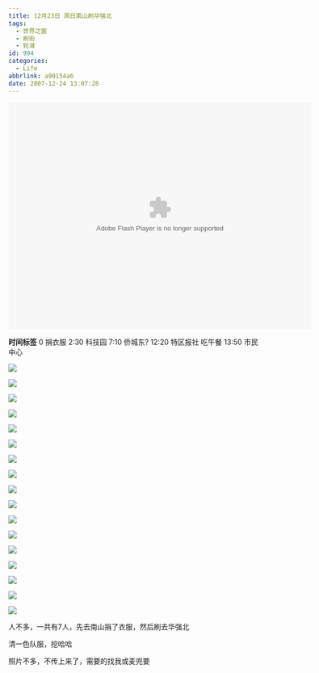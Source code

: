 ```yaml
---
title: 12月23日 周日南山刷华强北
tags:
  - 世界之窗
  - 刷街
  - 轮滑
id: 994
categories:
  - Life
abbrlink: a90154a6
date: 2007-12-24 13:07:28
---
```


<object classid="clsid:D27CDB6E-AE6D-11cf-96B8-444553540000" codebase="http://download.macromedia.com/pub/shockwave/cabs/flash/swflash.cab#version=6,0,29,0" width="600" height="450"><param name="movie" value="http://www.56.com/n_v162_/c35_/12_/18_/ruller66_/119849196550_/1252000_/0_/25845613.swf"><param name="quality" value="high"><param name="play" value="true"><embed src="http://www.56.com/n_v162_/c35_/12_/18_/ruller66_/119849196550_/1252000_/0_/25845613.swf" quality="high" pluginspage="http://www.macromedia.com/go/getflashplayer" type="application/x-shockwave-flash" width="600" height="450" play="true"></embed></object>

**时间标签**
0 捐衣服
2:30 科技园
7:10 侨城东?
12:20 特区报社 吃午餐
13:50 市民中心
<!--more-->
![](/images/2007/12/24_130346_9241.jpg)

![](/images/2007/12/24_130351_9242.jpg)

![](/images/2007/12/24_130355_9243.jpg)

![](/images/2007/12/24_130400_9244.jpg)

![](/images/2007/12/24_130404_9245.jpg)

![](/images/2007/12/24_130407_9246.jpg)

![](/images/2007/12/24_130411_9247.jpg)

![](/images/2007/12/24_130415_9248.jpg)

![](/images/2007/12/24_130418_9249.jpg)

![](/images/2007/12/24_130423_9250.jpg)

![](/images/2007/12/24_130426_9251.jpg)

![](/images/2007/12/24_130509_9252.jpg)

![](/images/2007/12/24_130513_9253.jpg)

![](/images/2007/12/24_130517_9254.jpg)

![](/images/2007/12/24_130521_9255.jpg)

![](/images/2007/12/24_130525_9256.jpg)

![](/images/2007/12/24_130530_9257.jpg)

人不多，一共有7人，先去南山捐了衣服，然后刷去华强北

清一色队服，挖哈哈

照片不多，不传上来了，需要的找我或麦兜要